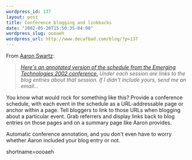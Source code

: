 ```yaml
--- 
wordpress_id: 137
layout: post
title: Conference blogging and linkbacks
date: "2002-05-20T15:50:35-04:00"
wordpress_slug: oooaeh
wordpress_url: http://www.decafbad.com/blog/?p=137
---
```

<p>From <a href="http://www.aaronsw.com/">Aaron Swartz</a>:<blockquote><i><a href="http://www.aaronsw.com/2002/etcon/notes">Here's an annotated version of the schedule from the Emerging Technologies 2002 conference.</a> Under each session are links to the blog entries about that session.  If I didn't include yours, send me an email...</i></blockquote>You know what would rock for something like this?  Provide a conference schedule, with each event in the schedule as a URL-addressable page or anchor within a page.  Tell bloggers to link to those URLs when blogging about a particular event.  Grab referrers and display links back to blog entries on those pages and on a summary page like Aaron provides.</p>
<p>Automatic conference annotation, and you don't even have to worry whether Aaron included your blog entry or not.</p>
<!--more-->
shortname=oooaeh

